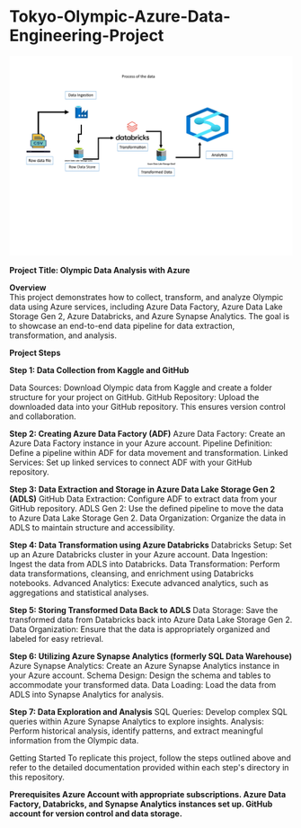 # Tokyo-Olympic-Azure-Data-Engineering-Project

![image](https://github.com/jaisbhavana/Tokyo-Olympic-Azure-Data-Engineering-Project/blob/main/Doc1.png)


**Project Title: Olympic Data Analysis with Azure**

**Overview** <br>
This project demonstrates how to collect, transform, and analyze Olympic data using Azure services, including Azure Data Factory, Azure Data Lake Storage Gen 2, Azure Databricks, and Azure Synapse Analytics. The goal is to showcase an end-to-end data pipeline for data extraction, transformation, and analysis.

**Project Steps**

**Step 1: Data Collection from Kaggle and GitHub**

Data Sources: Download Olympic data from Kaggle and create a folder structure for your project on GitHub.
GitHub Repository: Upload the downloaded data into your GitHub repository. This ensures version control and collaboration.

**Step 2: Creating Azure Data Factory (ADF)**
Azure Data Factory: Create an Azure Data Factory instance in your Azure account.
Pipeline Definition: Define a pipeline within ADF for data movement and transformation.
Linked Services: Set up linked services to connect ADF with your GitHub repository.

**Step 3: Data Extraction and Storage in Azure Data Lake Storage Gen 2 (ADLS)**
GitHub Data Extraction: Configure ADF to extract data from your GitHub repository.
ADLS Gen 2: Use the defined pipeline to move the data to Azure Data Lake Storage Gen 2.
Data Organization: Organize the data in ADLS to maintain structure and accessibility.

**Step 4: Data Transformation using Azure Databricks**
Databricks Setup: Set up an Azure Databricks cluster in your Azure account.
Data Ingestion: Ingest the data from ADLS into Databricks.
Data Transformation: Perform data transformations, cleansing, and enrichment using Databricks notebooks.
Advanced Analytics: Execute advanced analytics, such as aggregations and statistical analyses.

**Step 5: Storing Transformed Data Back to ADLS**
Data Storage: Save the transformed data from Databricks back into Azure Data Lake Storage Gen 2.
Data Organization: Ensure that the data is appropriately organized and labeled for easy retrieval.

**Step 6: Utilizing Azure Synapse Analytics (formerly SQL Data Warehouse)**
Azure Synapse Analytics: Create an Azure Synapse Analytics instance in your Azure account.
Schema Design: Design the schema and tables to accommodate your transformed data.
Data Loading: Load the data from ADLS into Synapse Analytics for analysis.

**Step 7: Data Exploration and Analysis**
SQL Queries: Develop complex SQL queries within Azure Synapse Analytics to explore insights.
Analysis: Perform historical analysis, identify patterns, and extract meaningful information from the Olympic data.

Getting Started
To replicate this project, follow the steps outlined above and refer to the detailed documentation provided within each step's directory in this repository.



**Prerequisites
Azure Account with appropriate subscriptions.
Azure Data Factory, Databricks, and Synapse Analytics instances set up.
GitHub account for version control and data storage.**

 








